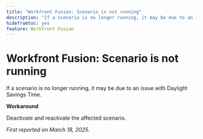 ```yaml
---
title: "Workfront Fusion: Scenario is not running"
description: "If a scenario is no longer running, it may be due to an issue with Daylight Savings Time. A workaround is available."
hidefromtoc: yes
feature: Workfront Fusion
---
```


# Workfront Fusion: Scenario is not running

If a scenario is no longer running, it may be due to an issue with Daylight Savings Time.

**Workaround**

Deactivate and reactivate the affected scenario. 

_First reported on March 18, 2025._
